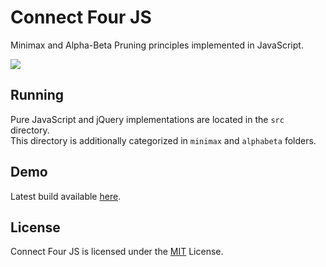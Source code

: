 Connect Four JS
===============
Minimax and Alpha-Beta Pruning principles implemented in JavaScript.

[![](https://www.gimu.org/connect-four-js/screenshot.png)](https://www.gimu.org/connect-four-js)

## Running
Pure JavaScript and jQuery implementations are located in the `src` directory.                                    
This directory is additionally categorized in `minimax` and `alphabeta` folders.

## Demo
Latest build available [here](https://www.gimu.org/connect-four-js).

## License
Connect Four JS is licensed under the [MIT](http://opensource.org/licenses/MIT) License.